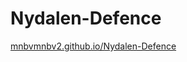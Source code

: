 # Nydalen-Defence
[mnbvmnbv2.github.io/Nydalen-Defence](https://mnbvmnbv2.github.io/Nydalen-Defence)
